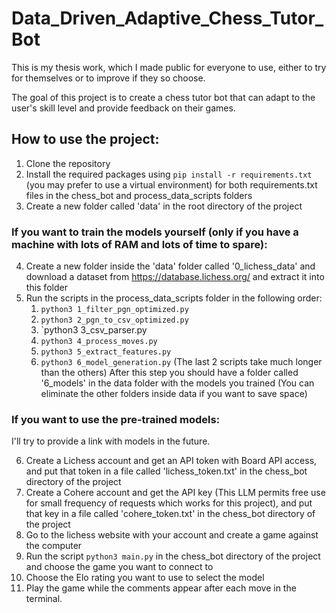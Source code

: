 # Data_Driven_Adaptive_Chess_Tutor_Bot

This is my thesis work, which I made public for everyone to use, either to try for themselves or to improve if they so choose.

The goal of this project is to create a chess tutor bot that can adapt to the user's skill level and provide feedback on their games.


## How to use the project:
1. Clone the repository
2. Install the required packages using `pip install -r requirements.txt` (you may prefer to use a virtual environment) for both requirements.txt files in the chess_bot and process_data_scripts folders
3. Create a new folder called 'data' in the root directory of the project

### If you want to train the models yourself (only if you have a machine with lots of RAM and lots of time to spare):

4. Create a new folder inside the 'data' folder called '0_lichess_data' and download a dataset from https://database.lichess.org/ and extract it into this folder
5. Run the scripts in the process_data_scripts folder in the following order:
    1. `python3 1_filter_pgn_optimized.py`
    2. `python3 2_pgn_to_csv_optimized.py`
    3. `python3 3_csv_parser.py
    4. `python3 4_process_moves.py`
    5. `python3 5_extract_features.py`
    6. `python3 6_model_generation.py`
(The last 2 scripts take much longer than the others)
After this step you should have a folder called '6_models' in the data folder with the models you trained (You can eliminate the other folders inside data if you want to save space)

### If you want to use the pre-trained models:

I'll try to provide a link with models in the future.

6. Create a Lichess account and get an API token with Board API access, and put that token in a file called 'lichess_token.txt' in the chess_bot directory of the project
7. Create a Cohere account and get the API key (This LLM permits free use for small frequency of requests which works for this project), and put that key in a file called 'cohere_token.txt' in the chess_bot directory of the project
8. Go to the lichess website with your account and create a game against the computer
9. Run the script `python3 main.py` in the chess_bot directory of the project and choose the game you want to connect to
10. Choose the Elo rating you want to use to select the model
11. Play the game while the comments appear after each move in the terminal.


